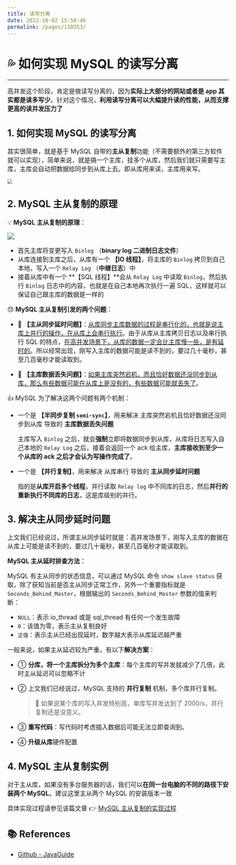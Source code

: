 ```yaml
---
title: 读写分离
date: 2022-10-02 15:58:46
permalink: /pages/130353/
---
```

# 💦 如何实现 MySQL 的读写分离

---

高并发这个阶段，肯定是做读写分离的，因为**实际上大部分的网站或者是 app 其实都是读多写少**。针对这个情况，**利用读写分离可以大幅提升读的性能，从而支撑更高的读并发压力了**

## 1. 如何实现 MySQL 的读写分离

其实很简单，就是基于 MySQL 自带的**主从复制**功能（不需要额外的第三方软件就可以实现），简单来说，就是搞一个主库，挂多个从库，然后我们就只需要写主库，主库会自动把数据给同步到从库上去。即从库用来读，主库用来写。

<img src="https://cs-wiki.oss-cn-shanghai.aliyuncs.com/img/20201125212845.png" style="zoom: 67%;" />

## 2. MySQL 主从复制的原理

💡 **MySQL 主从复制的原理**：

![](https://cs-wiki.oss-cn-shanghai.aliyuncs.com/img/20201125213342.png)

- 首先主库将变更写入 `Binlog` （**binary log 二进制日志文件**）
- 从库连接到主库之后，从库有一个 **【IO 线程】**，将主库的 `Binlog` 拷贝到自己本地，写入一个 `Relay Log` （**中继日志**）中
- 接着从库中有一个 **【SQL 线程】**会从 `Relay Log` 中读取  `Binlog`，然后执行 `Binlog` 日志中的内容，也就是在自己本地再次执行一遍 SQL，这样就可以保证自己跟主库的数据是一样的

😓 **MySQL 主从复制引发的两个问题**：

- 🚨 **【主从同步延时问题】**：<u>从库同步主库数据的过程是串行化的，也就是说主库上并行的操作，在从库上会串行执行</u>。由于从库从主库拷贝日志以及串行执行 SQL 的特点，<u>在高并发场景下，从库的数据一定会比主库慢一些，是有延时的</u>。所以经常出现，刚写入主库的数据可能是读不到的，要过几十毫秒，甚至几百毫秒才能读取到。

- 🚨 **【主库数据丢失问题】**：<u>如果主库突然宕机，而且恰好数据还没同步到从库，那么有些数据可能在从库上是没有的，有些数据可能就丢失了</u>。

👍 MySQL 为了解决这两个问题有两个机制：

- 一个是 **【半同步复制 `semi-sync`】**，用来解决 主库突然宕机且恰好数据还没同步到从库 导致的 **主库数据丢失问题**

  主库写入 `Binlog` 之后，就会**强制**立即将数据同步到从库，从库将日志写入自己本地的 `Relay Log` 之后，接着会返回一个 ack 给主库，**主库接收到至少一个从库的 ack 之后才会认为写操作完成了**。

- 一个是 **【并行复制】**，用来解决 从库串行 导致的 **主从同步延时问题**

  指的是**从库开启多个线程**，并行读取 `Relay log` 中不同库的日志，然后**并行的重新执行不同库的日志**，这是库级别的并行。

## 3. 解决主从同步延时问题

上文我们已经说过，所谓主从同步延时就是：高并发场景下，刚写入主库的数据在从库上可能是读不到的，要过几十毫秒，甚至几百毫秒才能读取到。

**MySQL 主从延时排查方法**：

MySQL 有主从同步的状态信息，可以通过 MySQL 命令 `show slave status` 获取，除了获知当前是否主从同步正常工作，另外一个重要指标就是 `Seconds_Behind_Master`，根据输出的 `Seconds_Behind_Master` 参数的值来判断：

- `NULL`：表示 io_thread 或是 sql_thread 有任何一个发生故障
- `0`：该值为零，表示主从复制良好
- `正值`：表示主从已经出现延时，数字越大表示从库延迟越严重

一般来说，如果主从延迟较为严重，有以下**解决方案**：

- ① **分库，将一个主库拆分为多个主库**：每个主库的写并发就减少了几倍，此时主从延迟可以忽略不计

- ② 上文我们已经说过，MySQL 支持的 **并行复制** 机制，多个库并行复制。

  > 🚨  如果说某个库的写入并发特别高，单库写并发达到了 2000/s，并行复制还是没意义。

- ③ **重写代码**：写代码时考虑插入数据后可能无法立即查询到。

- ④ **升级从库**硬件配置

## 4. MySQL 主从复制实例

对于主从库，如果没有多台服务器的话，我们可以**在同一台电脑的不同的路径下安装两个 MySQL**。建议这里主从两个 MySQL 的安装版本一致

具体实现过程请参见该篇文章 👉 [MySQL 主从复制的实现过程](https://www.cnblogs.com/cocoxu1992/p/10670589.html)

## 📚 References

- [Github - JavaGuide](https://snailclimb.gitee.io/javaguide/#/?id=%e7%bc%96%e7%a0%81%e4%b9%8b%e9%81%93%e5%bf%85%e7%9c%8b-1)